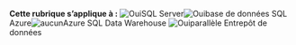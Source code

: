 <Token>**Cette rubrique s’applique à :** ![Oui](media/yes.png)SQL Server![Oui](media/yes.png)base de données SQL Azure![aucun](media/no.png)Azure SQL Data Warehouse ![Oui](media/yes.png)parallèle Entrepôt de données </Token>
